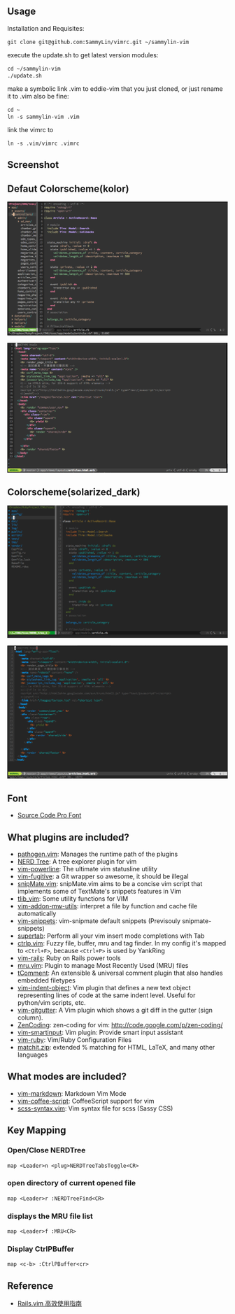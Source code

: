 ## Usage
Installation and Requisites:

    git clone git@github.com:SammyLin/vimrc.git ~/sammylin-vim

execute the update.sh to get latest version modules:

    cd ~/sammylin-vim
    ./update.sh

make a symbolic link .vim to eddie-vim that you just cloned, or just rename it to .vim also be fine:

    cd ~
    ln -s sammylin-vim .vim

link the vimrc to

    ln -s .vim/vimrc .vimrc

## Screenshot

## Defaut Colorscheme(kolor)

![image](https://github.com/SammyLin/vimrc/raw/master/screenshots/kolor-1.png)

![image](https://github.com/SammyLin/vimrc/raw/master/screenshots/kolor-2.png)

## Colorscheme(solarized_dark)

![image](https://github.com/SammyLin/vimrc/raw/master/screenshots/solarized_dark-1.png)

![image](https://github.com/SammyLin/vimrc/raw/master/screenshots/solarized_dark-2.png)

## Font

* [Source Code Pro Font](https://github.com/adobe/source-code-pro)

## What plugins are included?
* [pathogen.vim](https://github.com/tpope/vim-pathogen): Manages the runtime path of the plugins
* [NERD Tree](https://github.com/scrooloose/nerdtree): A tree explorer plugin for vim
* [vim-powerline](https://github.com/Lokaltog/vim-powerline): The ultimate vim statusline utility
* [vim-fugitive](https://github.com/tpope/vim-fugitive): a Git wrapper so awesome, it should be illegal
* [snipMate.vim](https://github.com/garbas/vim-snipmate): snipMate.vim aims to be a concise vim script that implements some of TextMate's snippets features in Vim
* [tlib_vim](https://github.com/tomtom/tlib_vim): Some utility functions for VIM 
* [vim-addon-mw-utils](https://github.com/MarcWeber/vim-addon-mw-utils): interpret a file by function and cache file automatically
* [vim-snippets](https://github.com/honza/vim-snippets): vim-snipmate default snippets (Previsouly snipmate-snippets)
* [supertab](https://github.com/ervandew/supertab): Perform all your vim insert mode completions with Tab
* [ctrlp.vim](https://github.com/kien/ctrlp.vim): Fuzzy file, buffer, mru and tag finder. In my config it's mapped to `<Ctrl+F>`, because `<Ctrl+P>` is used by YankRing
* [vim-rails](https://github.com/tpope/vim-rails): Ruby on Rails power tools
* [mru.vim](https://github.com/vim-scripts/mru.vim): Plugin to manage Most Recently Used (MRU) files
* [tComment](https://github.com/vim-scripts/tComment): An extensible & universal comment plugin that also handles embedded filetypes
* [vim-indent-object](https://github.com/michaeljsmith/vim-indent-object): Vim plugin that defines a new text object representing lines of code at the same indent level. Useful for python/vim scripts, etc.
* [vim-gitgutter](https://github.com/airblade/vim-gitgutter): A Vim plugin which shows a git diff in the gutter (sign column).
* [ZenCoding](https://github.com/mattn/zencoding-vim): zen-coding for vim: http://code.google.com/p/zen-coding/ 
* [vim-smartinput](https://github.com/kana/vim-smartinput): Vim plugin: Provide smart input assistant
* [vim-ruby](https://github.com/vim-ruby/vim-ruby): Vim/Ruby Configuration Files
* [matchit.zip](https://github.com/vim-scripts/matchit.zip): extended % matching for HTML, LaTeX, and many other languages 

## What modes are included?
* [vim-markdown](https://github.com/plasticboy/vim-markdown): Markdown Vim Mode
* [vim-coffee-script](https://github.com/kchmck/vim-coffee-script): CoffeeScript support for vim
* [scss-syntax.vim](https://github.com/cakebaker/scss-syntax.vim): Vim syntax file for scss (Sassy CSS)


## Key Mapping

### Open/Close NERDTree

    map <Leader>n <plug>NERDTreeTabsToggle<CR>

### open directory of current opened file

    map <Leader>r :NERDTreeFind<CR>

### displays the MRU file list

    map <Leader>f :MRU<CR>

### Display CtrlPBuffer 

    map <c-b> :CtrlPBuffer<cr>

## Reference

* [Rails.vim 高效使用指南](http://ruby-china.org/topics/4478)
